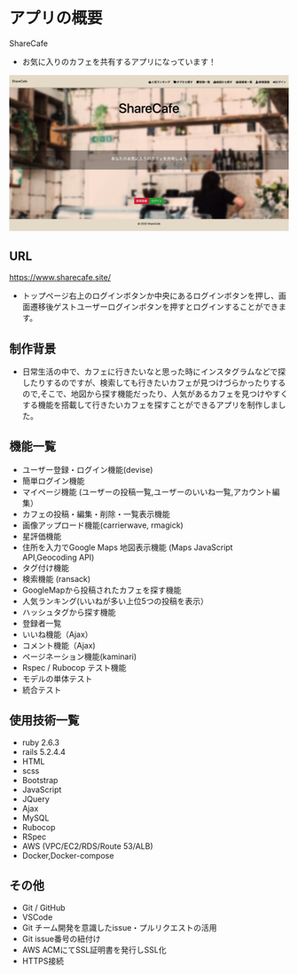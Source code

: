 # アプリの概要

ShareCafe

* お気に入りのカフェを共有するアプリになっています！

![サンプル画像](FB8B7BDB-7719-4619-A0E5-C1FD290C8A72.jpeg)

## URL
https://www.sharecafe.site/

* トップページ右上のログインボタンか中央にあるログインボタンを押し、画面遷移後ゲストユーザーログインボタンを押すとログインすることができます。

## 制作背景
* 日常生活の中で、カフェに行きたいなと思った時にインスタグラムなどで探したりするのですが、検索しても行きたいカフェが見つけづらかったりするので,そこで、地図から探す機能だったり、人気があるカフェを見つけやすくする機能を搭載して行きたいカフェを探すことができるアプリを制作しました。

## 機能一覧
* ユーザー登録・ログイン機能(devise)<br>
* 簡単ログイン機能<br>
* マイページ機能 (ユーザーの投稿一覧,ユーザーのいいね一覧,アカウント編集）<br>
* カフェの投稿・編集・削除・一覧表示機能<br>
* 画像アップロード機能(carrierwave, rmagick)<br>
* 星評価機能<br>
* 住所を入力でGoogle Maps 地図表示機能 (Maps JavaScript API,Geocoding API)<br>
* タグ付け機能<br>
* 検索機能 (ransack)<br>
* GoogleMapから投稿されたカフェを探す機能<br>
* 人気ランキング(いいねが多い上位5つの投稿を表示）<br>
* ハッシュタグから探す機能<br>
* 登録者一覧<br>
* いいね機能（Ajax）<br>
* コメント機能（Ajax)<br>
* ページネーション機能(kaminari)<br>
* Rspec / Rubocop テスト機能<br>
* モデルの単体テスト<br>
* 統合テスト

## 使用技術一覧
* ruby 2.6.3<br>
* rails 5.2.4.4<br>
* HTML<br>
* scss<br>
* Bootstrap<br>
* JavaScript<br>
* JQuery<br>
* Ajax<br>
* MySQL<br>
* Rubocop<br>
* RSpec<br>
* AWS (VPC/EC2/RDS/Route 53/ALB)
* Docker,Docker-compose
## その他
* Git / GitHub
* VSCode
* Git チーム開発を意識したissue・プルリクエストの活用
* Git  issue番号の紐付け
* AWS ACMにてSSL証明書を発行しSSL化
* HTTPS接続



